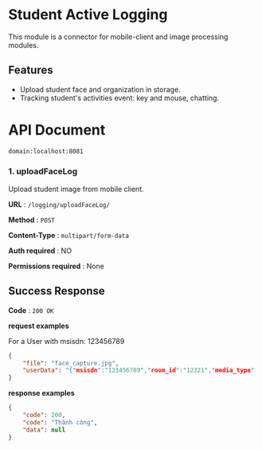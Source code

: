 # Student Active Logging
This module is a connector for mobile-client and image processing modules.
## Features
- Upload student face and organization in storage.
- Tracking student's activities event: key and mouse, chatting.
# API Document
```bat
domain:localhost:8081
```
### 1. uploadFaceLog
Upload student image from mobile client.

**URL** : `/logging/uploadFaceLog/`

**Method** : `POST`

**Content-Type** : `multipart/form-data`

**Auth required** : NO

**Permissions required** : None

## Success Response

**Code** : `200 OK`

**request examples**

For a User with msisdn: 123456789

```json
{
    "file": "face_capture.jpg",
    "userData": "{"msisdn":"123456789","room_id":"12321","media_type" : "JPG"}"
}
```

**response examples**

```json
{
    "code": 200,
    "code": "Thành công",
    "data": null
}
```